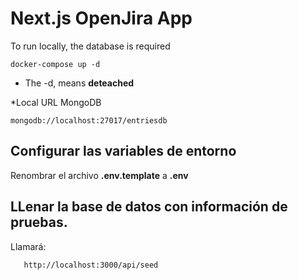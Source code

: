 # Next.js OpenJira App

To run locally, the database is required

```
docker-compose up -d
```

* The -d, means __deteached__


*Local URL MongoDB

```
mongodb://localhost:27017/entriesdb
```
 
 ## Configurar las variables de entorno
 Renombrar el archivo __.env.template__ a __.env__

 ## LLenar la base de datos con información de pruebas.

 Llamará:

 ```
    http://localhost:3000/api/seed
 ```